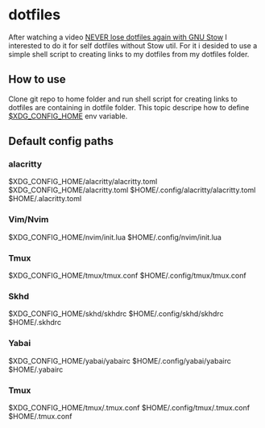 # dotfiles
After watching a video [NEVER lose dotfiles again with GNU Stow](https://www.youtube.com/watch?v=NoFiYOqnC4o) I interested to do it for self dotfiles without Stow util. For it i desided to use a simple shell script to creating links to my dotfiles from my dotfiles folder.

## How to use
Clone git repo to home folder and run shell script for creating links to dotfiles are containing in dotfile folder.
This topic descripe how to define [$XDG_CONFIG_HOME](https://superuser.com/questions/365847/where-should-the-xdg-config-home-variable-be-defined) env variable.

## Default config paths

### alacritty
$XDG_CONFIG_HOME/alacritty/alacritty.toml
$XDG_CONFIG_HOME/alacritty.toml
$HOME/.config/alacritty/alacritty.toml
$HOME/.alacritty.toml

### Vim/Nvim
$XDG_CONFIG_HOME/nvim/init.lua
$HOME/.config/nvim/init.lua

### Tmux
$XDG_CONFIG_HOME/tmux/tmux.conf
$HOME/.config/tmux/tmux.conf

### Skhd
$XDG_CONFIG_HOME/skhd/skhdrc
$HOME/.config/skhd/skhdrc
$HOME/.skhdrc

### Yabai
$XDG_CONFIG_HOME/yabai/yabairc
$HOME/.config/yabai/yabairc
$HOME/.yabairc

### Tmux
$XDG_CONFIG_HOME/tmux/.tmux.conf
$HOME/.config/tmux/.tmux.conf
$HOME/.tmux.conf
